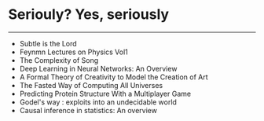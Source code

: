 # Seriouly? Yes, seriously

--------------------------------------------

* Subtle is the Lord
* Feynmn Lectures on Physics Vol1
* The Complexity of Song
* Deep Learning in Neural Networks: An Overview
* A Formal Theory of Creativity to Model the Creation of Art
* The Fasted Way of Computing All Universes
* Predicting Protein Structure With a Multiplayer Game
* Godel's way : exploits into an undecidable world
* Causal inference in statistics: An overview
